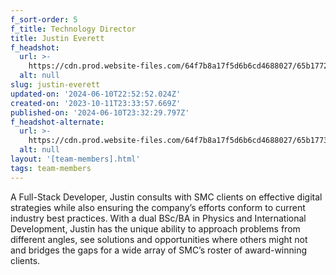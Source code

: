 ```yaml
---
f_sort-order: 5
f_title: Technology Director
title: Justin Everett
f_headshot:
  url: >-
    https://cdn.prod.website-files.com/64f7b8a17f5d6b6cd4688027/65b1772007c496667a457713_230525_LiaCrowe_Justin_006.jpeg
  alt: null
slug: justin-everett
updated-on: '2024-06-10T22:52:52.024Z'
created-on: '2023-10-11T23:33:57.669Z'
published-on: '2024-06-10T23:32:29.797Z'
f_headshot-alternate:
  url: >-
    https://cdn.prod.website-files.com/64f7b8a17f5d6b6cd4688027/65b17735d77793fddee459e6_230525_LiaCrowe_Justin_014.jpeg
  alt: null
layout: '[team-members].html'
tags: team-members
---
```


A Full-Stack Developer, Justin consults with SMC clients on effective digital strategies while also ensuring the company’s efforts conform to current industry best practices. With a dual BSc/BA in Physics and International Development, Justin has the unique ability to approach problems from different angles, see solutions and opportunities where others might not and bridges the gaps for a wide array of SMC’s roster of award-winning clients.
